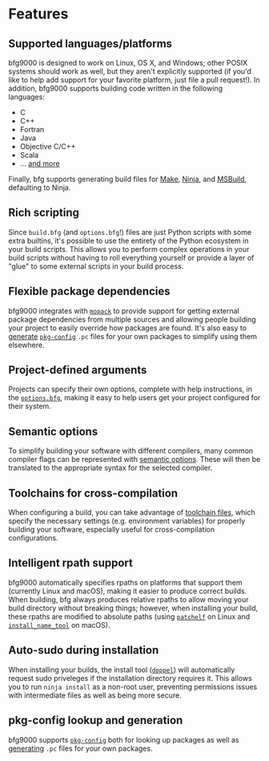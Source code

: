 # Features

## Supported languages/platforms

bfg9000 is designed to work on Linux, OS X, and Windows; other POSIX systems
should work as well, but they aren't explicitly supported (if you'd like to help
add support for your favorite platform, just file a pull request!). In addition,
bfg9000 supports building code written in the following languages:

* C
* C++
* Fortran
* Java
* Objective C/C++
* Scala
* ... [and more](../reference/languages.md)

Finally, bfg supports generating build files for [Make][make], [Ninja][ninja],
and [MSBuild][msbuild], defaulting to Ninja.

## Rich scripting

Since `build.bfg` (and `options.bfg`!) files are just Python scripts with some
extra builtins, it's possible to use the entirety of the Python ecosystem in
your build scripts. This allows you to perform complex operations in your build
scripts without having to roll everything yourself or provide a layer of "glue"
to some external scripts in your build process.

## Flexible package dependencies

bfg9000 integrates with [`mopack`][mopack] to provide support for getting
external package dependencies from multiple sources and allowing people building
your project to easily override how packages are found. It's also easy to
[generate](../reference/builtins.md#pkg_config) [`pkg-config`][pkg-config] `.pc`
files for your own packages to simplify using them elsewhere.

## Project-defined arguments

Projects can specify their own options, complete with help instructions, in the
[`options.bfg`](writing.md#options), making it easy to help users get your
project configured for their system.

## Semantic options

To simplify building your software with different compilers, many common
compiler flags can be represented with [semantic
options](../reference/builtins.md#semantic-options). These will then be
translated to the appropriate syntax for the selected compiler.

## Toolchains for cross-compilation

When configuring a build, you can take advantage of [toolchain
files](building.md#using-toolchain-files), which specify the necessary settings
(e.g. environment variables) for properly building your software, especially
useful for cross-compilation configurations.

## Intelligent rpath support

bfg9000 automatically specifies rpaths on platforms that support them
(currently Linux and macOS), making it easier to produce correct builds. When
building, bfg always produces relative rpaths to allow moving your build
directory without breaking things; however, when installing your build, these
rpaths are modified to absolute paths (using [`patchelf`][patchelf] on Linux and
[`install_name_tool`][install_name_tool] on macOS).

## Auto-sudo during installation

When installing your builds, the install tool ([`doppel`][doppel]) will
automatically request sudo priveleges if the installation directory requires it.
This allows you to run `ninja install` as a non-root user, preventing
permissions issues with intermediate files as well as being more secure.

## pkg-config lookup and generation

bfg9000 supports [`pkg-config`][pkg-config] both for looking up packages as well
as [generating](../reference/builtins.md#pkg_config) `.pc` files for your own
packages.

[ninja]: https://ninja-build.org/
[make]: https://www.gnu.org/software/make/
[msbuild]: https://msdn.microsoft.com/en-us/library/dd393574(v=vs.120).aspx
[mopack]: https://jimporter.github.io/mopack/
[pkg-config]: https://www.freedesktop.org/wiki/Software/pkg-config/
[patchelf]: https://nixos.org/patchelf.html
[install_name_tool]: https://www.unix.com/man-page/osx/1/install_name_tool/
[doppel]: https://github.com/jimporter/doppel/

